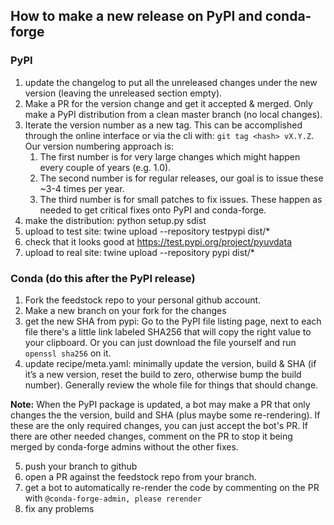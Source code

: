 ## How to make a new release on PyPI and conda-forge

### PyPI
1. update the changelog to put all the unreleased changes under the new version (leaving the unreleased section empty).
2. Make a PR for the version change and get it accepted & merged. Only make a PyPI distribution from a clean master branch (no local changes).
3. Iterate the version number as a new tag. This can be accomplished through the online interface or via the cli with: `git tag <hash> vX.Y.Z`. Our version numbering approach is:
    1. The first number is for very large changes which might happen every couple of years (e.g. 1.0).
    2. The second number is for regular releases, our goal is to issue these ~3-4 times per year.
    3. The third number is for small patches to fix issues. These happen as needed to get critical fixes onto PyPI and conda-forge.
4. make the distribution: python setup.py sdist
5. upload to test site: twine upload --repository testpypi dist/*
6. check that it looks good at https://test.pypi.org/project/pyuvdata
7. upload to real site: twine upload --repository pypi dist/*

### Conda (do this after the PyPI release)
1. Fork the feedstock repo to your personal github account.
2. Make a new branch on your fork for the changes
3. get the new SHA from pypi: Go to the PyPI file listing page, next to each file there's a little link labeled SHA256 that will copy the right value to your clipboard. Or you can just download the file yourself and run `openssl sha256` on it.
4. update recipe/meta.yaml: minimally update the version, build & SHA (if it’s a new version, reset the build to zero, otherwise bump the build number). Generally review the whole file for things that should change.

  **Note:** When the PyPI package is updated, a bot may make a PR that only changes the the version, build and SHA (plus maybe some re-rendering). If these are the only required changes, you can just accept the bot's PR. If there are other needed changes, comment on the PR to stop it being merged by conda-forge admins without the other fixes.

5. push your branch to github
6. open a  PR against the feedstock repo from your branch.
7. get a bot to automatically re-render the code by commenting on the PR with `@conda-forge-admin, please rerender`
8. fix any problems
